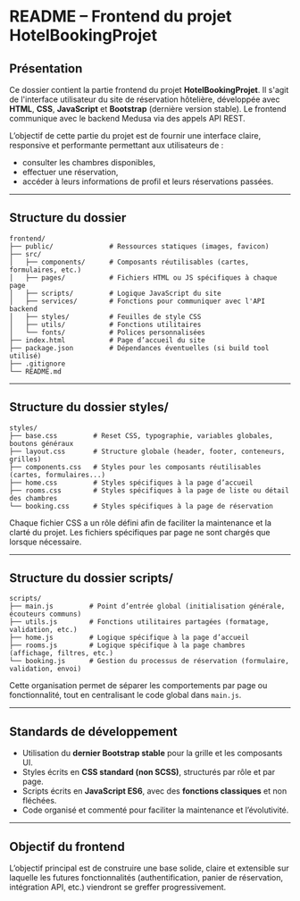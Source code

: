 # README – Frontend du projet HotelBookingProjet

## Présentation

Ce dossier contient la partie frontend du projet **HotelBookingProjet**.
Il s'agit de l'interface utilisateur du site de réservation hôtelière, développée avec **HTML**, **CSS**, **JavaScript** et **Bootstrap** (dernière version stable).
Le frontend communique avec le backend Medusa via des appels API REST.

L’objectif de cette partie du projet est de fournir une interface claire, responsive et performante permettant aux utilisateurs de :

* consulter les chambres disponibles,
* effectuer une réservation,
* accéder à leurs informations de profil et leurs réservations passées.

---

## Structure du dossier

```
frontend/
├── public/              # Ressources statiques (images, favicon)
├── src/
│   ├── components/      # Composants réutilisables (cartes, formulaires, etc.)
│   ├── pages/           # Fichiers HTML ou JS spécifiques à chaque page
│   ├── scripts/         # Logique JavaScript du site
│   ├── services/        # Fonctions pour communiquer avec l'API backend
│   ├── styles/          # Feuilles de style CSS
│   ├── utils/           # Fonctions utilitaires
│   └── fonts/           # Polices personnalisées
├── index.html           # Page d’accueil du site
├── package.json         # Dépendances éventuelles (si build tool utilisé)
├── .gitignore
└── README.md
```

---

## Structure du dossier styles/

```
styles/
├── base.css         # Reset CSS, typographie, variables globales, boutons généraux
├── layout.css       # Structure globale (header, footer, conteneurs, grilles)
├── components.css   # Styles pour les composants réutilisables (cartes, formulaires...)
├── home.css         # Styles spécifiques à la page d’accueil
├── rooms.css        # Styles spécifiques à la page de liste ou détail des chambres
└── booking.css      # Styles spécifiques à la page de réservation
```

Chaque fichier CSS a un rôle défini afin de faciliter la maintenance et la clarté du projet.
Les fichiers spécifiques par page ne sont chargés que lorsque nécessaire.

---

## Structure du dossier scripts/

```
scripts/
├── main.js         # Point d’entrée global (initialisation générale, écouteurs communs)
├── utils.js        # Fonctions utilitaires partagées (formatage, validation, etc.)
├── home.js         # Logique spécifique à la page d’accueil
├── rooms.js        # Logique spécifique à la page chambres (affichage, filtres, etc.)
└── booking.js      # Gestion du processus de réservation (formulaire, validation, envoi)
```

Cette organisation permet de séparer les comportements par page ou fonctionnalité, tout en centralisant le code global dans `main.js`.

---

## Standards de développement

* Utilisation du **dernier Bootstrap stable** pour la grille et les composants UI.
* Styles écrits en **CSS standard (non SCSS)**, structurés par rôle et par page.
* Scripts écrits en **JavaScript ES6**, avec des **fonctions classiques** et non fléchées.
* Code organisé et commenté pour faciliter la maintenance et l’évolutivité.

---

## Objectif du frontend

L’objectif principal est de construire une base solide, claire et extensible
sur laquelle les futures fonctionnalités (authentification, panier de réservation, intégration API, etc.) viendront se greffer progressivement.
